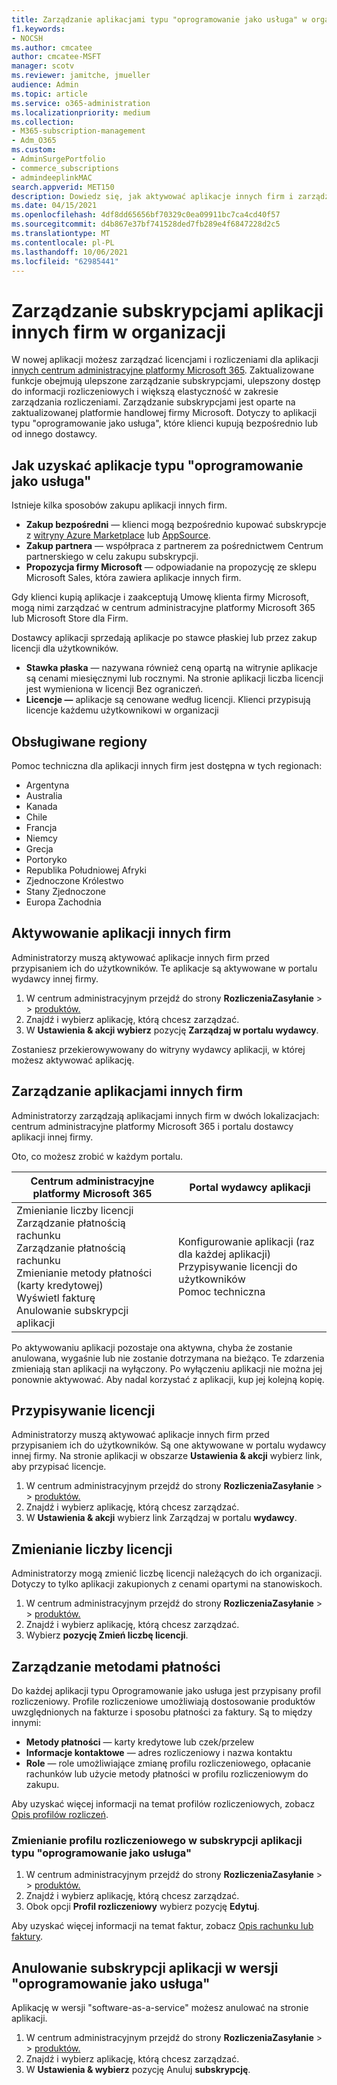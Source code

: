 ```yaml
---
title: Zarządzanie aplikacjami typu "oprogramowanie jako usługa" w organizacji
f1.keywords:
- NOCSH
ms.author: cmcatee
author: cmcatee-MSFT
manager: scotv
ms.reviewer: jamitche, jmueller
audience: Admin
ms.topic: article
ms.service: o365-administration
ms.localizationpriority: medium
ms.collection:
- M365-subscription-management
- Adm_O365
ms.custom:
- AdminSurgePortfolio
- commerce_subscriptions
- admindeeplinkMAC
search.appverid: MET150
description: Dowiedz się, jak aktywować aplikacje innych firm i zarządzać nimi w centrum administracyjne platformy Microsoft 365.
ms.date: 04/15/2021
ms.openlocfilehash: 4df8dd65656bf70329c0ea09911bc7ca4cd40f57
ms.sourcegitcommit: d4b867e37bf741528ded7fb289e4f6847228d2c5
ms.translationtype: MT
ms.contentlocale: pl-PL
ms.lasthandoff: 10/06/2021
ms.locfileid: "62985441"
---
```

# <a name="manage-third-party-app-subscriptions-for-your-organization"></a>Zarządzanie subskrypcjami aplikacji innych firm w organizacji

W nowej aplikacji możesz zarządzać licencjami i rozliczeniami dla aplikacji <a href="https://go.microsoft.com/fwlink/p/?linkid=2024339" target="_blank">innych centrum administracyjne platformy Microsoft 365</a>. Zaktualizowane funkcje obejmują ulepszone zarządzanie subskrypcjami, ulepszony dostęp do informacji rozliczeniowych i większą elastyczność w zakresie zarządzania rozliczeniami. Zarządzanie subskrypcjami jest oparte na zaktualizowanej platformie handlowej firmy Microsoft. Dotyczy to aplikacji typu "oprogramowanie jako usługa", które klienci kupują bezpośrednio lub od innego dostawcy.

## <a name="how-to-get-software-as-a-service-apps"></a>Jak uzyskać aplikacje typu "oprogramowanie jako usługa"

Istnieje kilka sposobów zakupu aplikacji innych firm.

- **Zakup bezpośredni** — klienci mogą bezpośrednio kupować subskrypcje z [witryny Azure Marketplace](https://azuremarketplace.microsoft.com/marketplace/) lub [AppSource](https://appsource.microsoft.com/).
- **Zakup partnera** — współpraca z partnerem za pośrednictwem Centrum partnerskiego w celu zakupu subskrypcji.
- **Propozycja firmy Microsoft** — odpowiadanie na propozycję ze sklepu Microsoft Sales, która zawiera aplikacje innych firm.

Gdy klienci kupią aplikacje i zaakceptują Umowę klienta firmy Microsoft, mogą nimi zarządzać w centrum administracyjne platformy Microsoft 365 lub Microsoft Store dla Firm.

Dostawcy aplikacji sprzedają aplikacje po stawce płaskiej lub przez zakup licencji dla użytkowników.

- **Stawka płaska** — nazywana również ceną opartą na witrynie aplikacje są cenami miesięcznymi lub rocznymi. Na stronie aplikacji liczba licencji jest wymieniona w licencji Bez ograniczeń.
- **Licencje —** aplikacje są cenowane według licencji. Klienci przypisują licencje każdemu użytkownikowi w organizacji

## <a name="supported-regions"></a>Obsługiwane regiony

Pomoc techniczna dla aplikacji innych firm jest dostępna w tych regionach:

- Argentyna
- Australia
- Kanada
- Chile
- Francja
- Niemcy
- Grecja
- Portoryko
- Republika Południowej Afryki
- Zjednoczone Królestwo
- Stany Zjednoczone
- Europa Zachodnia

## <a name="activate-third-party-apps"></a>Aktywowanie aplikacji innych firm

Administratorzy muszą aktywować aplikacje innych firm przed przypisaniem ich do użytkowników. Te aplikacje są aktywowane w portalu wydawcy innej firmy.

1. W centrum administracyjnym przejdź do strony **RozliczeniaZasyłanie** >  >  <a href="https://go.microsoft.com/fwlink/p/?linkid=2125823" target="_blank">produktów.</a>
2. Znajdź i wybierz aplikację, którą chcesz zarządzać.
3. W **Ustawienia & akcji wybierz** pozycję **Zarządzaj w portalu wydawcy**.

Zostaniesz przekierowywowany do witryny wydawcy aplikacji, w której możesz aktywować aplikację.

## <a name="manage-third-party-apps"></a>Zarządzanie aplikacjami innych firm

Administratorzy zarządzają aplikacjami innych firm w dwóch lokalizacjach: centrum administracyjne platformy Microsoft 365 i portalu dostawcy aplikacji innej firmy.

Oto, co możesz zrobić w każdym portalu.

| Centrum administracyjne platformy Microsoft 365 | Portal wydawcy aplikacji |
| --- | --- |
| Zmienianie liczby licencji <br> Zarządzanie płatnością rachunku <br> Zarządzanie płatnością rachunku <br> Zmienianie metody płatności (karty kredytowej) <br> Wyświetl fakturę <br> Anulowanie subskrypcji aplikacji | Konfigurowanie aplikacji (raz dla każdej aplikacji) <br> Przypisywanie licencji do użytkowników <br> Pomoc techniczna |

Po aktywowaniu aplikacji pozostaje ona aktywna, chyba że zostanie anulowana, wygaśnie lub nie zostanie dotrzymana na bieżąco. Te zdarzenia zmieniają stan aplikacji na wyłączony. Po wyłączeniu aplikacji nie można jej ponownie aktywować. Aby nadal korzystać z aplikacji, kup jej kolejną kopię.

## <a name="assign-licenses"></a>Przypisywanie licencji

Administratorzy muszą aktywować aplikacje innych firm przed przypisaniem ich do użytkowników. Są one aktywowane w portalu wydawcy innej firmy. Na stronie aplikacji w obszarze **Ustawienia & akcji** wybierz link, aby przypisać licencje.

1. W centrum administracyjnym przejdź do strony **RozliczeniaZasyłanie** >  >  <a href="https://go.microsoft.com/fwlink/p/?linkid=2125823" target="_blank">produktów.</a>
2. Znajdź i wybierz aplikację, którą chcesz zarządzać.
3. W **Ustawienia & akcji** wybierz link Zarządzaj w portalu **wydawcy**.

## <a name="change-license-quantity"></a>Zmienianie liczby licencji

Administratorzy mogą zmienić liczbę licencji należących do ich organizacji. Dotyczy to tylko aplikacji zakupionych z cenami opartymi na stanowiskoch.

1. W centrum administracyjnym przejdź do strony **RozliczeniaZasyłanie** >  >  <a href="https://go.microsoft.com/fwlink/p/?linkid=2125823" target="_blank">produktów.</a>
2. Znajdź i wybierz aplikację, którą chcesz zarządzać.
3. Wybierz **pozycję Zmień liczbę licencji**.

## <a name="manage-payment-methods"></a>Zarządzanie metodami płatności

Do każdej aplikacji typu Oprogramowanie jako usługa jest przypisany profil rozliczeniowy. Profile rozliczeniowe umożliwiają dostosowanie produktów uwzględnionych na fakturze i sposobu płatności za faktury. Są to między innymi:

- **Metody płatności** — karty kredytowe lub czek/przelew
- **Informacje kontaktowe** — adres rozliczeniowy i nazwa kontaktu
- **Role** — role umożliwiające zmianę profilu rozliczeniowego, opłacanie rachunków lub użycie metody płatności w profilu rozliczeniowym do zakupu.

Aby uzyskać więcej informacji na temat profilów rozliczeniowych, zobacz [Opis profilów rozliczeń](/microsoft-store/billing-profile).

### <a name="change-the-billing-profile-on-a-software-as-a-service-app-subscription"></a>Zmienianie profilu rozliczeniowego w subskrypcji aplikacji typu "oprogramowanie jako usługa"

1. W centrum administracyjnym przejdź do strony **RozliczeniaZasyłanie** >  >  <a href="https://go.microsoft.com/fwlink/p/?linkid=2125823" target="_blank">produktów.</a>
2. Znajdź i wybierz aplikację, którą chcesz zarządzać.
3. Obok opcji **Profil rozliczeniowy** wybierz pozycję **Edytuj**.

Aby uzyskać więcej informacji na temat faktur, zobacz [Opis rachunku lub faktury](billing-and-payments/understand-your-invoice.md).

## <a name="cancel-a-software-as-a-service-app-subscription"></a>Anulowanie subskrypcji aplikacji w wersji "oprogramowanie jako usługa"

Aplikację w wersji "software-as-a-service" możesz anulować na stronie aplikacji.

1. W centrum administracyjnym przejdź do strony **RozliczeniaZasyłanie** >  >  <a href="https://go.microsoft.com/fwlink/p/?linkid=2125823" target="_blank">produktów.</a>
2. Znajdź i wybierz aplikację, którą chcesz zarządzać.
3. W **Ustawienia & wybierz** pozycję Anuluj **subskrypcję**.
